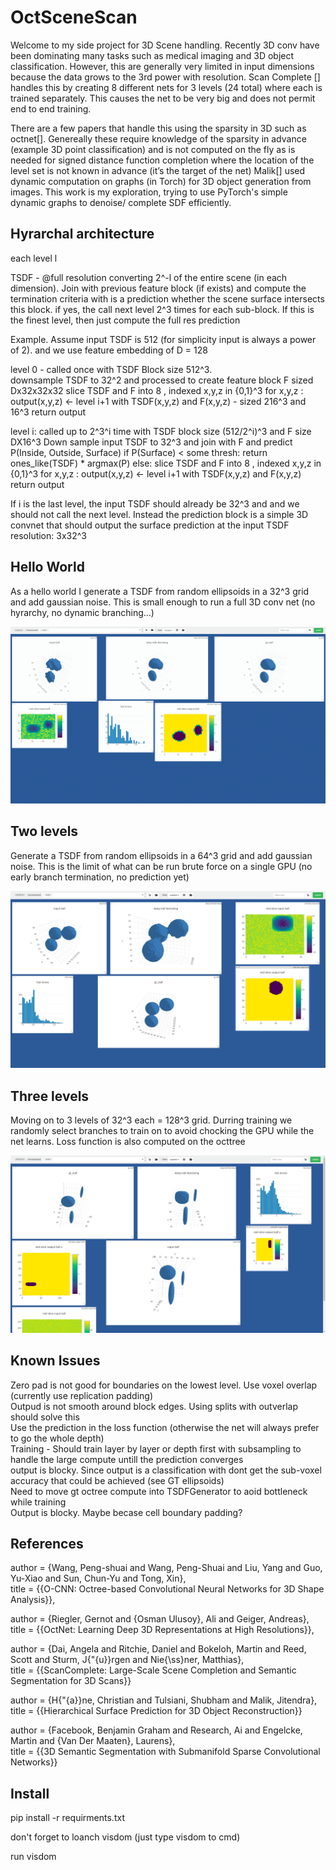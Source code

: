 # OctSceneScan

Welcome to my side project for 3D Scene handling. Recently 3D conv have been dominating many tasks such as medical imaging and 3D object classification. However, this are generally very limited in input dimensions because the data grows to the 3rd power with resolution. Scan Complete [] handles this by creating 8 different nets for 3 levels (24 total) where each is trained separately. This causes the net to be very big and does not permit end to end training. 

There are a few papers that handle this using the sparsity in 3D such as octnet[]. Genereally these require knowledge of the sparsity in advance (example 3D point classification) and is not computed on the fly as is needed for signed distance function completion where the location of the level set is not known in advance (it’s the target of the net)
Malik[] used dynamic computation on graphs (in Torch) for 3D object generation from images. This work is my exploration, trying to use PyTorch's simple dynamic graphs to denoise/ complete SDF efficiently.

## Hyrarchal architecture
each level l

TSDF - @full resolution converting 2^-l of the entire scene (in each dimension). Join with previous feature block (if exists) and compute the termination criteria with is a prediction whether the scene surface intersects this block. if yes, the call next level 2^3 times for each sub-block. If this is the finest level, then just compute the full res prediction


Example. Assume input TSDF is 512 (for simplicity input is always a power of 2). and we use feature embedding of D = 128

level 0 - called once with TSDF Block size 512^3.  
  downsample TSDF to 32^2 and processed to create feature block F sized Dx32x32x32
	 slice TSDF and F into 8 , indexed x,y,z in {0,1}^3
	 for x,y,z :
		  output(x,y,z) <- level i+1 with TSDF(x,y,z) and F(x,y,z) - sized 216^3 and 16^3
  return output

level i: called up to 2^3^i time with TSDF block size (512/2^i)^3 and F size DX16^3
  Down sample input TSDF to 32^3 and join with F and predict P(Inside, Outside, Surface) 
	 if P(Surface) < some thresh:
		  return ones_like(TSDF) * argmax(P)
   else:
		  slice TSDF and F into 8 , indexed x,y,z in {0,1}^3
		  for x,y,z :
      output(x,y,z) <- level i+1 with TSDF(x,y,z) and F(x,y,z)
		  return output

If i is the last level, the input TSDF should already be 32^3 and and we should not call the next level. Instead the prediction block is a simple 3D convnet that should output the surface prediction at the input TSDF resolution: 3x32^3

## Hello World
As a hello world I generate a TSDF from random ellipsoids in a 32^3 grid and add gaussian noise. This is small enough to run a full 3D conv net (no hyrarchy, no dynamic branching…)

![Alt Text](images/DeepTSDF.gif)

## Two levels
Generate a TSDF from random ellipsoids in a 64^3 grid and add gaussian noise. This is the limit of what can be run brute force  on a single GPU (no early branch termination, no prediction yet)

![Alt Text](images/64_cube.png)

## Three levels
Moving on to 3 levels of 32^3 each = 128^3 grid. Durring training we randomly select branches to train on to avoid chocking the GPU while the net learns. 
Loss function is also computed on the octtree

![Alt Text](images/cube_128.png)


## Known Issues
Zero pad is not good for boundaries on the lowest level. Use voxel overlap (currently use replication padding)  
Outpud is not smooth around block edges. Using splits with outverlap should solve this  
Use the prediction in the loss function (otherwise the net will always prefer to go the whole depth)  
Training - Should train layer by layer or depth first with subsampling to handle the large compute untill the prediction converges  
output is blocky. Since output is a classification with dont get the sub-voxel accuracy that could be achieved (see GT ellipsoids)  
Need to move gt octree compute into TSDFGenerator to aoid bottleneck while training  
Output is blocky. Maybe becase cell boundary padding?   



## References
author = {Wang, Peng-shuai and Wang, Peng-Shuai and Liu, Yang and Guo, Yu-Xiao and Sun, Chun-Yu and Tong, Xin},  
title = {{O-CNN: Octree-based Convolutional Neural Networks for 3D Shape Analysis}},  
  
author = {Riegler, Gernot and {Osman Ulusoy}, Ali and Geiger, Andreas},  
title = {{OctNet: Learning Deep 3D Representations at High Resolutions}},  
  
author = {Dai, Angela and Ritchie, Daniel and Bokeloh, Martin and Reed, Scott and Sturm, J{\"{u}}rgen and Nie{\ss}ner, Matthias},  
title = {{ScanComplete: Large-Scale Scene Completion and Semantic Segmentation for 3D Scans}}  
  
author = {H{\"{a}}ne, Christian and Tulsiani, Shubham and Malik, Jitendra},  
title = {{Hierarchical Surface Prediction for 3D Object Reconstruction}}  
  
author = {Facebook, Benjamin Graham and Research, Ai and Engelcke, Martin and {Van Der Maaten}, Laurens},  
title = {{3D Semantic Segmentation with Submanifold Sparse Convolutional Networks}}  
  
## Install
pip install -r requirments.txt

don't forget to loanch visdom (just type visdom to cmd)

run visdom
